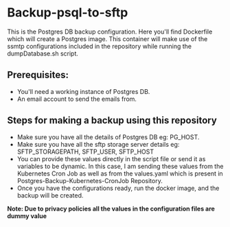 # Backup-psql-to-sftp

This is the Postgres DB backup configuration. Here you'll find Dockerfile which will create a Postgres image. This container will make use of the ssmtp configurations included in the repository while running the dumpDatabase.sh script.

## Prerequisites:
* You'll need a working instance of Postgres DB.
* An email account to send the emails from.

## Steps for making a backup using this repository
* Make sure you have all the details of Postgres DB eg: PG_HOST.
* Make sure you have all the sftp storage server details eg: SFTP_STORAGEPATH, SFTP_USER, SFTP_HOST
* You can provide these values directly in the script file or send it as variables to be dynamic. In this case, I am sending these values from the Kubernetes Cron Job as well as from the values.yaml which is present in Postgres-Backup-Kubernetes-CronJob Repository.
* Once you have the configurations ready, run the docker image, and the backup will be created.



**Note: Due to privacy policies all the values in the configuration files are dummy value**